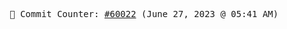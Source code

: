 <p align="center">
    <samp>
        📮 Commit Counter: <a href="https://github.com/Javascript-void0/Javascript-void0/commits/main">#60022</a> (June 27, 2023 @ 05:41 AM)
    </samp>
</p>